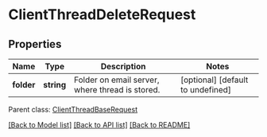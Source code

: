 # ClientThreadDeleteRequest

## Properties
Name | Type | Description | Notes
------------ | ------------- | ------------- | -------------
**folder** | **string** | Folder on email server, where thread is stored.              | [optional] [default to undefined]

 Parent class: [ClientThreadBaseRequest](ClientThreadBaseRequest.md)

[[Back to Model list]](README.md#documentation-for-models) [[Back to API list]](README.md#documentation-for-api-endpoints) [[Back to README]](README.md)
